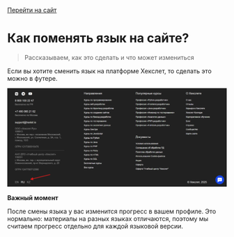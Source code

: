 [Перейти на сайт](https://ru.hexlet.io)

# Как поменять язык на сайте?

> Рассказываем, как это сделать и что может измениться

Если вы хотите сменить язык на платформе Хекслет, то сделать это можно в футере.

![](./assets/change-language.png)

**Важный момент**

После смены языка у вас изменится прогресс в вашем профиле. Это нормально: материалы на разных языках отличаются, поэтому мы считаем прогресс 
отдельно для каждой языковой версии. 
